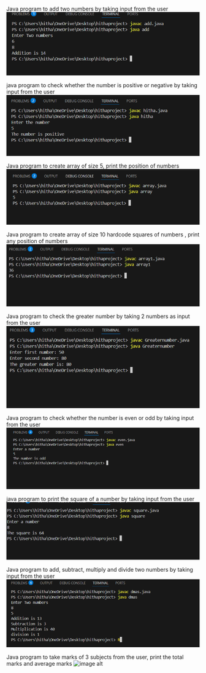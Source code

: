 Java program to add two numbers by taking input from the user
![image alt](https://github.com/Hithashree028/Module-1/blob/396c6f58c6352bbf08a70449fcb47c1e4304bb4b/Screenshot%202025-08-18%20191225.png)

java program to check whether the number is positive or negative by taking input from the user
![image alt](https://github.com/Hithashree028/Module-1/blob/9784f80c6da8ff67b415166a1afc3a80604d014d/Screenshot%202025-08-19%20151122.png)

Java program to create array of size 5, print the position of numbers
![image alt](https://github.com/Hithashree028/Module-1/blob/fb7c50561b70b6f37657e1e7c7a3cbb1ecffe466/Screenshot%202025-08-19%20152931.png)

Java program to create array of size 10 hardcode squares of numbers , print any position of numbers
![image alt](https://github.com/Hithashree028/Module-1/blob/5d6a0bf4c0ae221029a4f6569f077f856617f676/Screenshot%202025-08-19%20191706.png)

Java program to check the greater number by taking 2 numbers as input from the user
![image alt](https://github.com/Hithashree028/Module-1/blob/9de936bd80689001ae912b94267f00ec50249dd0/Screenshot%202025-08-19%20192943.png)

Java program to check whether the number is even or odd by taking input from the user
![image alt](https://github.com/Hithashree028/Module-1/blob/bf5cc56e225c13fddea37ed12e7810bd4c3620a6/Screenshot%202025-08-21%20120111.png)

java program to print the square of a number by taking input from the user
![image alt](https://github.com/Hithashree028/Module-1/blob/571a170a3304a9cd71f7ad4475c1a80ae316c214/Screenshot%202025-08-21%20121021.png)

Java program to add, subtract, multiply and divide two numbers by taking input from the user
![image alt](https://github.com/Hithashree028/Module-1/blob/157e5b0cd265daf638f943c10f9fd5931fa08f25/Screenshot%202025-08-21%20122025.png)

Java program to take marks of 3 subjects from the user, print the total marks and average marks
![image alt]()




